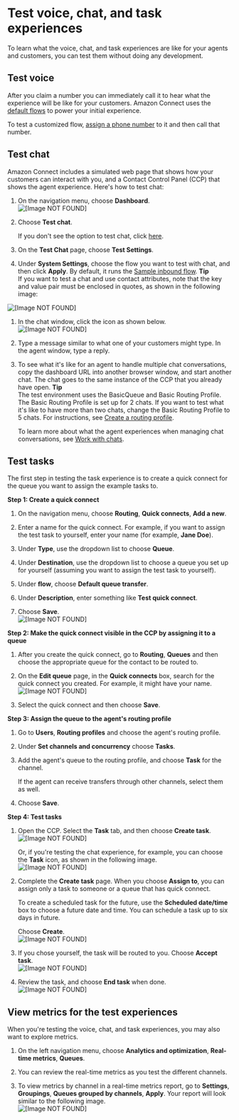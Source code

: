 # Test voice, chat, and task experiences<a name="chat-testing"></a>

To learn what the voice, chat, and task experiences are like for your agents and customers, you can test them without doing any development\.

## Test voice<a name="test-voice"></a>

After you claim a number you can immediately call it to hear what the experience will be like for your customers\. Amazon Connect uses the [default flows](contact-flow-default.md) to power your initial experience\. 

To test a customized flow, [assign a phone number](associate-claimed-ported-phone-number-to-flow.md) to it and then call that number\.

## Test chat<a name="test-chat"></a>

Amazon Connect includes a simulated web page that shows how your customers can interact with you, and a Contact Control Panel \(CCP\) that shows the agent experience\. Here's how to test chat:

1. On the navigation menu, choose **Dashboard**\.   
![\[Image NOT FOUND\]](http://docs.aws.amazon.com/connect/latest/adminguide/images/tutorial1-dashboard-menu.png)

1. Choose **Test chat**\.

   If you don't see the option to test chat, click [here](https://github.com/amazon-connect/amazon-connect-chat-ui-examples#enabling-chat-in-an-existing-amazon-connect-contact-center)\.

1. On the **Test Chat** page, choose **Test Settings**\.

1. Under **System Settings**, choose the flow you want to test with chat, and then click **Apply**\. By default, it runs the [Sample inbound flow](sample-inbound-flow.md)\.
**Tip**  
If you want to test a chat and use contact attributes, note that the key and value pair must be enclosed in quotes, as shown in the following image:  

![\[Image NOT FOUND\]](http://docs.aws.amazon.com/connect/latest/adminguide/images/test-chat-contact-attributes.png)

1. In the chat window, click the icon as shown below\.   
![\[Image NOT FOUND\]](http://docs.aws.amazon.com/connect/latest/adminguide/images/test-chat-icon.png)

1. Type a message similar to what one of your customers might type\. In the agent window, type a reply\.

1. To see what it's like for an agent to handle multiple chat conversations, copy the dashboard URL into another browser window, and start another chat\. The chat goes to the same instance of the CCP that you already have open\.
**Tip**  
The test environment uses the BasicQueue and Basic Routing Profile\. The Basic Routing Profile is set up for 2 chats\. If you want to test what it's like to have more than two chats, change the Basic Routing Profile to 5 chats\. For instructions, see [Create a routing profile](routing-profiles.md)\. 

   To learn more about what the agent experiences when managing chat conversations, see [Work with chats](work-with-chats.md)\. 

## Test tasks<a name="test-tasks"></a>

The first step in testing the task experience is to create a quick connect for the queue you want to assign the example tasks to\. 

**Step 1: Create a quick connect**

1. On the navigation menu, choose **Routing**, **Quick connects**, **Add a new**\.

1. Enter a name for the quick connect\. For example, if you want to assign the test task to yourself, enter your name \(for example, **Jane Doe**\)\.

1. Under **Type**, use the dropdown list to choose **Queue**\.

1. Under **Destination**, use the dropdown list to choose a queue you set up for yourself \(assuming you want to assign the test task to yourself\)\.

1. Under **flow**, choose **Default queue transfer**\.

1. Under **Description**, enter something like **Test quick connect**\.

1. Choose **Save**\.  
![\[Image NOT FOUND\]](http://docs.aws.amazon.com/connect/latest/adminguide/images/test-tasks-quick-connect-setup.png)

**Step 2: Make the quick connect visible in the CCP by assigning it to a queue**

1. After you create the quick connect, go to **Routing**, **Queues** and then choose the appropriate queue for the contact to be routed to\. 

1. On the **Edit queue** page, in the **Quick connects** box, search for the quick connect you created\. For example, it might have your name\.   
![\[Image NOT FOUND\]](http://docs.aws.amazon.com/connect/latest/adminguide/images/test-tasks-janedoe-queue.png)

1. Select the quick connect and then choose **Save**\.

**Step 3: Assign the queue to the agent's routing profile**

1. Go to **Users**, **Routing profiles** and choose the agent's routing profile\. 

1. Under **Set channels and concurrency** choose **Tasks**\.

1. Add the agent's queue to the routing profile, and choose **Task** for the channel\.

   If the agent can receive transfers through other channels, select them as well\.

1. Choose **Save**\.

**Step 4: Test tasks**

1. Open the CCP\. Select the **Task** tab, and then choose **Create task**\.   
![\[Image NOT FOUND\]](http://docs.aws.amazon.com/connect/latest/adminguide/images/test-create-task-ccp.png)

   Or, if you're testing the chat experience, for example, you can choose the **Task** icon, as shown in the following image\.   
![\[Image NOT FOUND\]](http://docs.aws.amazon.com/connect/latest/adminguide/images/test-chat-task-window.png)

1. Complete the **Create task** page\. When you choose **Assign to**, you can assign only a task to someone or a queue that has quick connect\. 

   To create a scheduled task for the future, use the **Scheduled date/time** box to choose a future date and time\. You can schedule a task up to six days in future\.

   Choose **Create**\.   
![\[Image NOT FOUND\]](http://docs.aws.amazon.com/connect/latest/adminguide/images/test-create-task-ccp-2.png)

1. If you chose yourself, the task will be routed to you\. Choose **Accept task**\.  
![\[Image NOT FOUND\]](http://docs.aws.amazon.com/connect/latest/adminguide/images/test-tasks-incoming.png)

1. Review the task, and choose **End task** when done\.  
![\[Image NOT FOUND\]](http://docs.aws.amazon.com/connect/latest/adminguide/images/test-task-end-task.png)

## View metrics for the test experiences<a name="test-metrics"></a>

When you're testing the voice, chat, and task experiences, you may also want to explore metrics\.

1. On the left navigation menu, choose **Analytics and optimization**, **Real\-time metrics**, **Queues**\.

1. You can review the real\-time metrics as you test the different channels\.

1. To view metrics by channel in a real\-time metrics report, go to **Settings**, **Groupings**, **Queues grouped by channels**, **Apply**\. Your report will look similar to the following image\.   
![\[Image NOT FOUND\]](http://docs.aws.amazon.com/connect/latest/adminguide/images/tasks-rtm-grouping-by-channel.png)